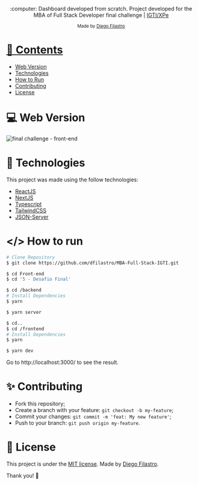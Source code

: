 <p align="center">
   :computer: Dashboard developed from scratch. Project developed for the MBA of Full Stack Developer final challenge | <a href="https://www.xpeducacao.com.br/pos-graduacao/desenvolvimento-full-stack">IGTI/XPe</a>
</p>
<div align="center">
  <sub> Made by
    <a href="https://github.com/dfilastro">Diego Filastro
  </sub>
</div>

# 📌 Contents

- [Web Version](#computer-web-version)
- [Technologies](#rocket-technologies)
- [How to Run](#-how-to-run)
- [Contributing](#sparkles-contributing)
- [License](#page_facing_up-license)

# :computer: Web Version

![final challenge - front-end](https://user-images.githubusercontent.com/90292951/191628652-4fac1877-ba01-4720-ac97-f26c549a53af.gif)

# :rocket: Technologies

This project was made using the follow technologies:

- [ReactJS](https://reactjs.org/)
- [NextJS](https://nextjs.org/)
- [Typescript](https://www.typescriptlang.org/)
- [TailwindCSS](https://tailwindcss.com/)
- [JSON-Server](https://www.npmjs.com/package/json-server)

# </> How to run

```bash
# Clone Repository
$ git clone https://github.com/dfilastro/MBA-Full-Stack-IGTI.git
```

```bash
$ cd Front-end
$ cd '5 - Desafio Final'
```

```bash
$ cd /backend
# Install Dependencies
$ yarn
```

```bash
$ yarn server
```

```bash
$ cd..
$ cd /frontend
# Install Dependencies
$ yarn
```

```bash
$ yarn dev
```

Go to http://localhost:3000/ to see the result.

# :sparkles: Contributing

- Fork this repository;
- Create a branch with your feature: `git checkout -b my-feature`;
- Commit your changes: `git commit -m 'feat: My new feature'`;
- Push to your branch: `git push origin my-feature`.

# :page_facing_up: License

This project is under the [MIT license](./LICENSE).
Made by [Diego Filastro](https://www.linkedin.com/in/dfilastro/).

Thank you! 🌠
